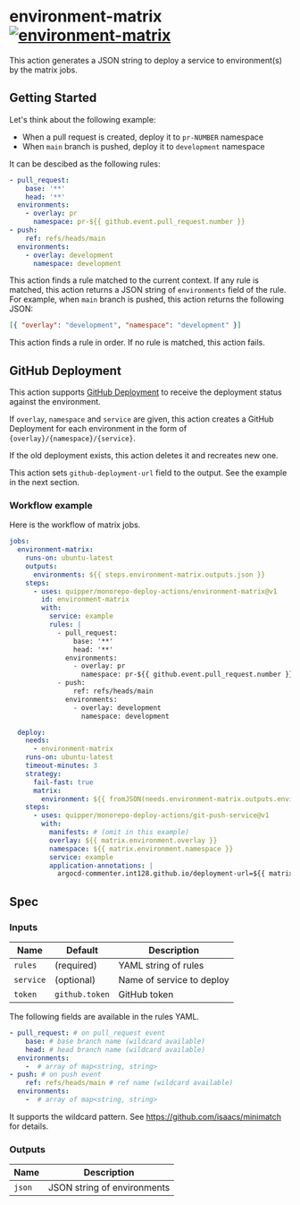 # environment-matrix [![environment-matrix](https://github.com/quipper/monorepo-deploy-actions/actions/workflows/environment-matrix.yaml/badge.svg)](https://github.com/quipper/monorepo-deploy-actions/actions/workflows/environment-matrix.yaml)

This action generates a JSON string to deploy a service to environment(s) by the matrix jobs.

## Getting Started

Let's think about the following example:

- When a pull request is created, deploy it to `pr-NUMBER` namespace
- When `main` branch is pushed, deploy it to `development` namespace

It can be descibed as the following rules:

```yaml
- pull_request:
    base: '**'
    head: '**'
  environments:
    - overlay: pr
      namespace: pr-${{ github.event.pull_request.number }}
- push:
    ref: refs/heads/main
  environments:
    - overlay: development
      namespace: development
```

This action finds a rule matched to the current context.
If any rule is matched, this action returns a JSON string of `environments` field of the rule.
For example, when `main` branch is pushed, this action returns the following JSON:

```json
[{ "overlay": "development", "namespace": "development" }]
```

This action finds a rule in order.
If no rule is matched, this action fails.

## GitHub Deployment

This action supports [GitHub Deployment](https://docs.github.com/en/rest/deployments/deployments) to receive the deployment status against the environment.

If `overlay`, `namespace` and `service` are given,
this action creates a GitHub Deployment for each environment in the form of `{overlay}/{namespace}/{service}`.

If the old deployment exists, this action deletes it and recreates new one.

This action sets `github-deployment-url` field to the output.
See the example in the next section.

### Workflow example

Here is the workflow of matrix jobs.

```yaml
jobs:
  environment-matrix:
    runs-on: ubuntu-latest
    outputs:
      environments: ${{ steps.environment-matrix.outputs.json }}
    steps:
      - uses: quipper/monorepo-deploy-actions/environment-matrix@v1
        id: environment-matrix
        with:
          service: example
          rules: |
            - pull_request:
                base: '**'
                head: '**'
              environments:
                - overlay: pr
                  namespace: pr-${{ github.event.pull_request.number }}
            - push:
                ref: refs/heads/main
              environments:
                - overlay: development
                  namespace: development

  deploy:
    needs:
      - environment-matrix
    runs-on: ubuntu-latest
    timeout-minutes: 3
    strategy:
      fail-fast: true
      matrix:
        environment: ${{ fromJSON(needs.environment-matrix.outputs.environments) }}
    steps:
      - uses: quipper/monorepo-deploy-actions/git-push-service@v1
        with:
          manifests: # (omit in this example)
          overlay: ${{ matrix.environment.overlay }}
          namespace: ${{ matrix.environment.namespace }}
          service: example
          application-annotations: |
            argocd-commenter.int128.github.io/deployment-url=${{ matrix.environment.github-deployment-url }}
```

## Spec

### Inputs

| Name      | Default        | Description               |
| --------- | -------------- | ------------------------- |
| `rules`   | (required)     | YAML string of rules      |
| `service` | (optional)     | Name of service to deploy |
| `token`   | `github.token` | GitHub token              |

The following fields are available in the rules YAML.

```yaml
- pull_request: # on pull_request event
    base: # base branch name (wildcard available)
    head: # head branch name (wildcard available)
  environments:
    -  # array of map<string, string>
- push: # on push event
    ref: refs/heads/main # ref name (wildcard available)
  environments:
    -  # array of map<string, string>
```

It supports the wildcard pattern.
See https://github.com/isaacs/minimatch for details.

### Outputs

| Name   | Description                 |
| ------ | --------------------------- |
| `json` | JSON string of environments |
